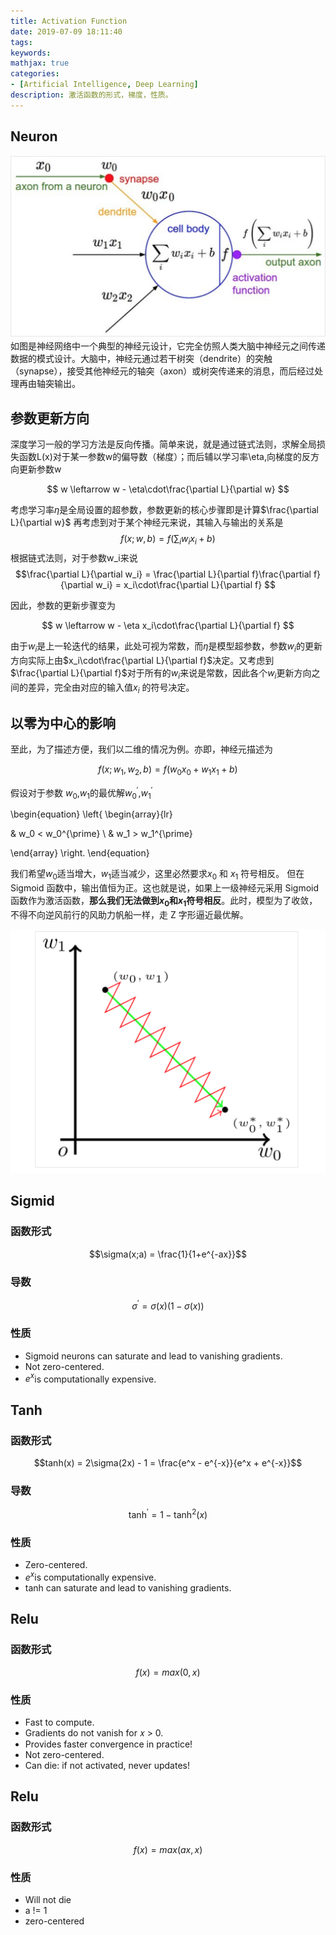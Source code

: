 ```yaml
---
title: Activation Function
date: 2019-07-09 18:11:40
tags:
keywords:
mathjax: true
categories: 
- [Artificial Intelligence, Deep Learning]
description: 激活函数的形式，梯度，性质。
---
```


## Neuron

![](resources/1.png)
如图是神经网络中一个典型的神经元设计，它完全仿照人类大脑中神经元之间传递数据的模式设计。大脑中，神经元通过若干树突（dendrite）的突触（synapse），接受其他神经元的轴突（axon）或树突传递来的消息，而后经过处理再由轴突输出。


## 参数更新方向

深度学习一般的学习方法是反向传播。简单来说，就是通过链式法则，求解全局损失函数L(x)对于某一参数w的偏导数（梯度）；而后辅以学习率\eta,向梯度的反方向更新参数w

$$ w \leftarrow w - \eta\cdot\frac{\partial L}{\partial w} $$

考虑学习率$\eta$是全局设置的超参数，参数更新的核心步骤即是计算$\frac{\partial L}{\partial w}$ 再考虑到对于某个神经元来说，其输入与输出的关系是
$$f(x;w,b) = f(\sum_{i}w_i x_i + b)$$
根据链式法则，对于参数w_i来说
$$\frac{\partial L}{\partial w_i} = \frac{\partial L}{\partial f}\frac{\partial f}{\partial w_i} = x_i\cdot\frac{\partial L}{\partial f} $$

因此，参数的更新步骤变为

$$ w \leftarrow w - \eta x_i\cdot\frac{\partial L}{\partial f} $$

由于$w_i$是上一轮迭代的结果，此处可视为常数，而$\eta$是模型超参数，参数$w_i$的更新方向实际上由$x_i\cdot\frac{\partial L}{\partial f}$决定。又考虑到 $\frac{\partial L}{\partial f}$对于所有的$w_i$来说是常数，因此各个$w_i$更新方向之间的差异，完全由对应的输入值$x_i$ 的符号决定。




## 以零为中心的影响

至此，为了描述方便，我们以二维的情况为例。亦即，神经元描述为

$$f(x;w_1,w_2,b) = f(w_0x_0 + w_1x_1 + b)$$

假设对于参数 $w_0$,$w_1$的最优解$w_0^{\prime}$,$w_1^{\prime}$

\begin{equation}
\left\{ 
\begin{array}{lr}

& w_0 < w_0^{\prime} \\
& w_1 > w_1^{\prime}

\end{array}
\right.
\end{equation}

我们希望$w_0$适当增大，$w_1$适当减少，这里必然要求$x_0$ 和 $x_1$ 符号相反。
但在 Sigmoid 函数中，输出值恒为正。这也就是说，如果上一级神经元采用 Sigmoid 函数作为激活函数，**那么我们无法做到$x_0$和$x_1$符号相反**。此时，模型为了收敛，不得不向逆风前行的风助力帆船一样，走 Z 字形逼近最优解。

![](resources/3.png)



## Sigmid 

### 函数形式
$$\sigma(x;a) = \frac{1}{1+e^{-ax}}$$

### 导数

$$\sigma^{\prime} = \sigma(x)(1-\sigma(x))$$

### 性质
- Sigmoid neurons can saturate and lead to vanishing gradients.
- Not zero-centered.
- $e^{x}$is computationally expensive.


## Tanh

### 函数形式
$$tanh(x) = 2\sigma(2x) - 1 = \frac{e^x - e^{-x}}{e^x + e^{-x}}$$

### 导数

$$\tanh^{\prime} = 1-\tanh^{2}(x)$$

### 性质
- Zero-centered.
- $e^{x}$is computationally expensive.
- tanh can saturate and lead to vanishing gradients.



## Relu

### 函数形式
$$f(x) = max(0,x)$$


### 性质
- Fast to compute.
- Gradients do not vanish for 𝑥 > 0.
- Provides faster convergence in practice!
- Not zero-centered.
- Can die: if not activated, never updates!


## Relu

### 函数形式
$$f(x) = max(ax,x)$$

### 性质
- Will not die
- a != 1
- zero-centered



